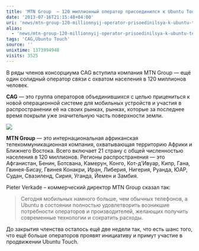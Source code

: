 ```yaml
---
title: 'MTN Group  — 120 миллионный оператор присоединился к Ubuntu Touch'
date: '2013-07-16T21:15:48+04:00'
uri: 'news/mtn-group-120-millionnyij-operator-prisoedinilsya-k-ubuntu-touch'
alias: 
  - 'news/mtn-group-120-millionnyij-operator-prisoedinilsya-k-ubuntu-touch.html'
tags: 'CAG,Ubuntu Touch'
source: ''
unixtime: 1373994948
visits: 3525
---
```

В ряды членов консорциума CAG вступила компания MTN Group — ещё один солидный оператор связи с охватом населения в 120 миллионов человек.

**CAG** — это группа операторов объединившихся с целью прицениться к новой операционной системе для мобильных устройств и участия в распространении её на своих рынках, рынках, которые за последнее время покрыли уже значительную часть поверхности земли.

[![](img/2013/07/16/21-00/4299957549.jpg)](img/2013/07/16/21-00/4299957549.jpg)

**MTN Group** — это интернациональная африканская телекоммуникационная компания, охватывающая территорию Африки и Ближнего Востока. Всего включает 21 страну с общей численностью населения в 120 миллионов. Регионы распространения — это Афганистан, Бенин, Ботсвана, Камерун, Конго, Кот-д'Ивуар, Кипр, Гана, Гвинея-Бисау, Гвинея Конакри, Иран, Либерия, Нигерия, Руанда, ЮАР, Судан, Свазиленд, Сирия, Уганда, Йемен и Замбия.

Pieter Verkade – коммерческий директор MTN Group сказал так:

> Сегодня мобильных намного больше, чем обычных телефонов, а Ubuntu в состоянии полностью удовлетворить возникшие потребности операторов и производителей, желающих получить современные технологии и сократить расходы.

До закрытия членства осталось ещё две недели так, что есть шанс того, что ещё больше операторов проявят инициативу и примут участие в продвижении Ubuntu Touch.
